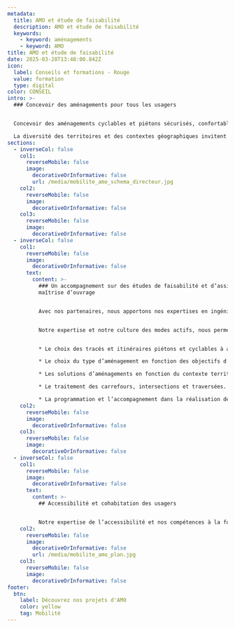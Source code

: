 ```yaml
---
metadata:
  title: AMO et étude de faisabilité
  description: AMO et étude de faisabilité
  keywords:
    - keyword: aménagements
    - keyword: AMO
title: AMO et étude de faisabilité
date: 2025-03-28T13:48:00.842Z
icon:
  label: Conseils et formations - Rouge
  value: formation
  type: digital
color: CONSEIL
intro: >-
  ### Concevoir des aménagements pour tous les usagers


  Concevoir des aménagements cyclables et piétons sécurisés, confortables et accessibles à tous est une science complexe. Face à la diversité des solutions et à la diversité des usagers piétons et cyclistes, chaque détail va avoir son importance. 

  La diversité des territoires et des contextes géographiques invitent également à de nombreux questionnements sur les choix à faire et les possibilités d’aménagement.
sections:
  - inverseCol: false
    col1:
      reverseMobile: false
      image:
        decorativeOrInformative: false
        url: /media/mobilite_amo_schema_directeur.jpg
    col2:
      reverseMobile: false
      image:
        decorativeOrInformative: false
    col3:
      reverseMobile: false
      image:
        decorativeOrInformative: false
  - inverseCol: false
    col1:
      reverseMobile: false
      image:
        decorativeOrInformative: false
      text:
        content: >-
          ### Un accompagnement sur des études de faisabilité et d’assistance à
          maîtrise d’ouvrage


          Avec nos partenaires, nous apportons nos expertises en ingénierie piétonne et cyclable pour de l’assistance à maîtrise d'ouvrage et des études de faisabilité dans la conception d’aménagements.


          Notre expertise et notre culture des modes actifs, nous permettent de vous guider dans : 


          * Le choix des tracés et itinéraires piétons et cyclables à aménager en fonction des besoins de mobilités

          * Le choix du type d’aménagement en fonction des objectifs d’usages : piste cyclable, voie verte, zones apaisées, plan de circulation, double sens cyclable, chaucidou, vélorue…

          * Les solutions d’aménagements en fonction du contexte territorial et des contraintes techniques : proposition de scénario d’aménagement, schéma d’aménagement, profil en travers, analyses multi-critères

          * Le traitement des carrefours, intersections et traversées.

          * La programmation et l’accompagnement dans la réalisation des aménagements.
    col2:
      reverseMobile: false
      image:
        decorativeOrInformative: false
    col3:
      reverseMobile: false
      image:
        decorativeOrInformative: false
  - inverseCol: false
    col1:
      reverseMobile: false
      image:
        decorativeOrInformative: false
      text:
        content: >-
          ## Accessibilité et cohabitation des usagers


          Notre expertise de l’accessibilité et nos compétences à la fois sur la marche et sur le vélo nous permettent de vous guider dans la prise en compte des enjeux de cohabitation et des enjeux d’inclusion dans  l’espace public. L’objectif est de concevoir des aménagements cyclables qui répondent également aux besoins des piétons et des personnes en situation de handicap en limitant les conflits d’usages.
    col2:
      reverseMobile: false
      image:
        decorativeOrInformative: false
        url: /media/mobilite_amo_plan.jpg
    col3:
      reverseMobile: false
      image:
        decorativeOrInformative: false
footer:
  btn:
    label: Découvrez nos projets d'AMO
    color: yellow
    tag: Mobilité
---
```

